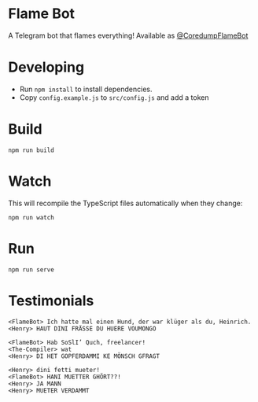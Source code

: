 # Flame Bot

A Telegram bot that flames everything! Available as
[@CoredumpFlameBot](https://telegram.me/CoredumpFlameBot)

# Developing

 * Run `npm install` to install dependencies.
 * Copy `config.example.js` to `src/config.js` and add a token

# Build

    npm run build

# Watch

This will recompile the TypeScript files automatically when they change:

    npm run watch

# Run

    npm run serve

# Testimonials

```
<FlameBot> Ich hatte mal einen Hund, der war klüger als du, Heinrich.
<Henry> HAUT DINI FRÄSSE DU HUERE VOUMONGO
```

```
<FlameBot> Hab SoSlI’ Quch, freelancer!
<The-Compiler> wat
<Henry> DI HET GOPFERDAMMI KE MÖNSCH GFRAGT
```

```
<Henry> dini fetti mueter!
<FlameBot> HANI MUETTER GHÖRT??!
<Henry> JA MANN
<Henry> MUETER VERDAMMT
```
